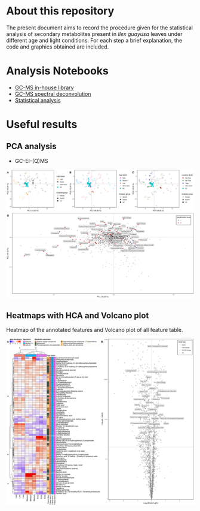 # About this repository

The present document aims to record the procedure given for the statistical analysis of secondary metabolites present in *Ilex guayusa* leaves under different age and light conditions. For each step a brief explanation, the code and graphics obtained are included.

# Analysis Notebooks

- [GC-MS in-house library](https://github.com/IKIAM-NPLab/I_guayusa_volatilome/blob/main/Noteboks/in-house_Library.md)
- [GC-MS spectral deconvolution](https://github.com/IKIAM-NPLab/I_guayusa_volatilome/blob/main/Noteboks/Spectral_Deconvolution.md)
- [Statistical analysis](https://github.com/IKIAM-NPLab/I_guayusa_volatilome/blob/main/Noteboks/Spectral_Deconvolution.md)

# Useful results

## PCA analysis

- GC-EI-(Q)MS

![PCA analysis](Result/notame_Result/figure_1_glog.png)

## Heatmaps with HCA and Volcano plot

Heatmap of the annotated features and Volcano plot of all feature table.

![Heatmap](Result/notame_Result/Figure_2.png)
